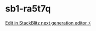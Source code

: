 # sb1-ra5t7q

[Edit in StackBlitz next generation editor ⚡️](https://stackblitz.com/~/github.com/foxmoon/sb1-ra5t7q)
